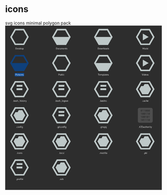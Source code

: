 # icons
svg icons minimal polygon pack 
![iconPreview](https://github.com/AmosNimos/icons/blob/main/IconPack.png)
